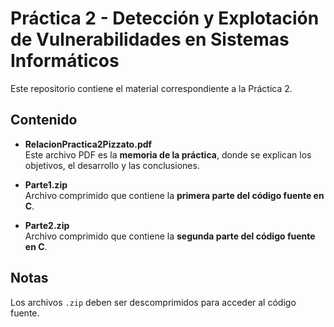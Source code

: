 # Práctica 2 - Detección y Explotación de Vulnerabilidades en Sistemas Informáticos

Este repositorio contiene el material correspondiente a la Práctica 2.

## Contenido

- **RelacionPractica2Pizzato.pdf**  
  Este archivo PDF es la **memoria de la práctica**, donde se explican los objetivos, el desarrollo y las conclusiones.

- **Parte1.zip**  
  Archivo comprimido que contiene la **primera parte del código fuente en C**.

- **Parte2.zip**  
  Archivo comprimido que contiene la **segunda parte del código fuente en C**.

## Notas

Los archivos `.zip` deben ser descomprimidos para acceder al código fuente.
